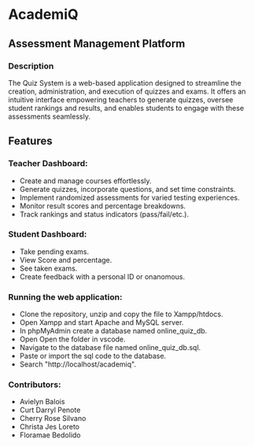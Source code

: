 <h1>AcademiQ</h1> 
<h2>Assessment Management Platform</h2>

<h3>Description</h3>
<p>The Quiz System is a web-based application designed to streamline the creation, administration, and execution of quizzes and exams. It offers an intuitive interface empowering teachers to generate quizzes, oversee student rankings and results, and enables students to engage with these assessments seamlessly.</p>

<h2>Features</h2>

<h3>Teacher Dashboard:</h3>
<ul>
  <li>Create and manage courses effortlessly.</li>
  <li>Generate quizzes, incorporate questions, and set time constraints.</li>
  <li>Implement randomized assessments for varied testing experiences.</li>
  <li>Monitor result scores and percentage breakdowns.</li>
  <li>Track rankings and status indicators (pass/fail/etc.).</li>
</ul>

<h3>Student Dashboard:</h3>
<ul>
  <li>Take pending exams.</li>
  <li>View Score and percentage.</li>
  <li>See taken exams.</li>
  <li>Create feedback with a personal ID or onanomous.</li>
</ul>

<h3>Running the web application:</h3>
<ul>
  <li>Clone the repository, unzip and copy the file to Xampp/htdocs.</li>
  <li>Open Xampp and start Apache and MySQL server.</li>
  <li>In phpMyAdmin create a database named online_quiz_db.</li>
  <li>Open Open the folder in vscode.</li>
  <li>Navigate to the database file named online_quiz_db.sql.</li>
  <li>Paste or import the sql code to the database.</li>
  <li>Search "http://localhost/academiq".</li>
</ul>

<h3>Contributors:</h3>
<ul>
  <li>Avielyn Balois</li>
  <li>Curt Darryl Penote</li>
  <li>Cherry Rose Silvano</li>
  <li>Christa Jes Loreto</li>
  <li>Floramae Bedolido</li>
</ul>
